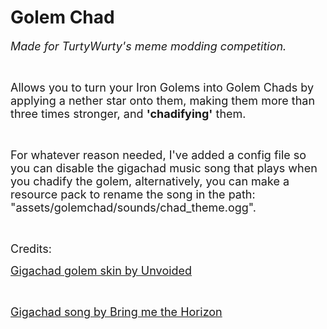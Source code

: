 <h1>Golem Chad</h1>
<p><span style="font-size: 18px;"><em>Made for TurtyWurty's meme modding competition.</em></span></p>
<p>&nbsp;</p>
<p><span style="font-size: 18px;">Allows you to turn your Iron Golems into Golem Chads by applying a nether star onto them, making them more than three times stronger, and <strong>'chadifying'</strong> them.</span></p>
<p>&nbsp;</p>
<p><span style="font-size: 18px;">For whatever reason needed, I've added a config file so you can disable the gigachad music song that plays when you chadify the golem, alternatively, you can make a resource pack to rename the song in the path: "assets/golemchad/sounds/chad_theme.ogg".</span></p>
<p>&nbsp;</p>
<p><span style="font-size: 18px;">Credits:</span></p>
<p><a style="font-size: 18px;" href="https://www.planetminecraft.com/mob-skin/the-giga-chad-golem/">Gigachad golem skin by Unvoided</a></p>
<p>&nbsp;</p>
<p><a style="font-size: 18px;" href="https://www.youtube.com/watch?v=QJJYpsA5tv8" target="_blank" rel="noopener noreferrer">Gigachad song by Bring me the Horizon</a></p>
<p>&nbsp;</p>
<p>&nbsp;</p>

